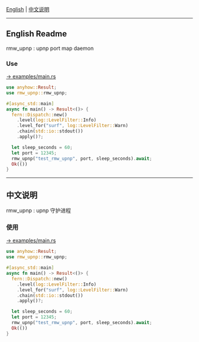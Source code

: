 <!-- EDIT /Users/z/rmw/upnp_daemon/doc/README.md -->

[English](#english-readme) | [中文说明](#中文说明)

---

## English Readme

<!-- EDIT /Users/z/rmw/upnp_daemon/doc/en/readme.md -->

rmw_upnp : upnp port map daemon

### Use

[→ examples/main.rs](../examples/main.rs)

```rust
use anyhow::Result;
use rmw_upnp::rmw_upnp;

#[async_std::main]
async fn main() -> Result<()> {
  fern::Dispatch::new()
    .level(log::LevelFilter::Info)
    .level_for("surf", log::LevelFilter::Warn)
    .chain(std::io::stdout())
    .apply()?;

  let sleep_seconds = 60;
  let port = 12345;
  rmw_upnp("test_rmw_upnp", port, sleep_seconds).await;
  Ok(())
}
```


---

## 中文说明

<!-- EDIT /Users/z/rmw/upnp_daemon/doc/zh/readme.md -->

rmw_upnp : upnp 守护进程

### 使用

[→ examples/main.rs](../examples/main.rs)

```rust
use anyhow::Result;
use rmw_upnp::rmw_upnp;

#[async_std::main]
async fn main() -> Result<()> {
  fern::Dispatch::new()
    .level(log::LevelFilter::Info)
    .level_for("surf", log::LevelFilter::Warn)
    .chain(std::io::stdout())
    .apply()?;

  let sleep_seconds = 60;
  let port = 12345;
  rmw_upnp("test_rmw_upnp", port, sleep_seconds).await;
  Ok(())
}
```


